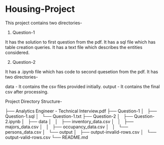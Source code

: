 # Housing-Project

This project contains two directories-

1. Question-1

It has the solution to first question from the pdf.
It has a sql file which has table creation queries.
It has a text file which describes the entities considered.

2. Question-2

It has a .ipynb file which has code to second quesetion from the pdf.
It has two directories-

data   - It contains the csv files provided initially.
output - It contains the final csv after processing.


Project Directory Structure-

├── Analytics Engineer - Technical Interview.pdf
├── Question-1
│   ├── Question-1.sql
│   └── Question-1.txt
├── Question-2
│   ├── Question-2.ipynb
│   ├── data
│   │   ├── inventory_data.csv
│   │   ├── majors_data.csv
│   │   ├── occupancy_data.csv
│   │   └── persons_data.csv
│   └── output
│       ├── output-invalid-rows.csv
│       └── output-valid-rows.csv
└── README.md
